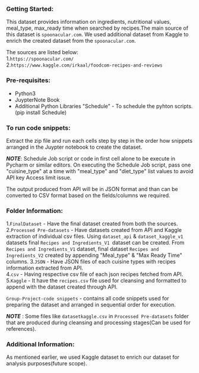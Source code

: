 ### Getting Started:
This dataset provides information on ingredients, nutritional values, meal_type, max_ready time when searched by recipes.The main source of this dataset is `spoonacular.com`. We used additional dataset from Kaggle to enrich the created dataset from the `spoonacular.com`.

The sources are listed below:  
1.`https://spoonacular.com/`  
2.`https://www.kaggle.com/irkaal/foodcom-recipes-and-reviews`

### Pre-requisites:

+ Python3
+ JuypterNote Book
+ Additional Python Libraries "Schedule" - To schedule the pyhton scripts.(pip install Schedule)

### To run code snippets:

Extract the zip file and  run each cells step by step in the order how snippets arranged in the Juypter notebook to create the dataset.

***NOTE***: Schedule Job script or code in first cell alone to be execute in Pycharm or similar editors.
On executing the Schedule Job script, pass one "cuisine_type" at a time with "meal_type" and "diet_type" list values to avoid API key Access limit issue.


The output produced from API will be in JSON format and than can be converted to CSV format based on the fields/columns we required.

### Folder Information:

1.`FinalDataset` - Have the final dataset created from both the sources.  
2.`Processed Pre-datasets` - Have datasets created from API and Kaggle extraction of individual csv files. Using `dataset_api` & `dataset_kaggle_v1` datasets final `Recipes and Ingredients_V1 `dataset can be created. From `Recipes and Ingredients_V1` dataset, final dataset `Recipes and Ingredients_V2` created by appending "Meal_type" & "Max Ready Time" columns.
3.`JSON` - Have JSON files of each cuisine types with recipes information extracted from API.  
4.`csv` - Having respective csv file of each json recipes fetched from API.  
5.`Kaggle` - It have the `recipes.csv` file used for cleansing and formatted to append with the dataset created through API.  

`Group-Project-code snippets` - contains all code snippets used for preparing the dataset and arranged in sequential order for execution.  

***NOTE*** : Some files like `datasetkaggle.csv` in `Processed Pre-datasets` folder that are produced during cleansing and processing stages(Can be used for references). 

### Additional Information:
As mentioned earlier, we used Kaggle dataset to enrich our dataset for analysis purposes(future scope).
